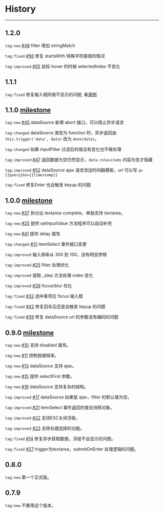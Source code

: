 # History

---

## 1.2.0

`tag:new` [#48](https://github.com/aralejs/autocomplete/issues/48) filter 增加 stringMatch

`tag:fixed` [#56](https://github.com/aralejs/autocomplete/issues/56) 修复 startsWith 特殊字符报错的情况

`tag:improved` [#55](https://github.com/aralejs/autocomplete/issues/55) 鼠标 hover 的时候 selectedIndex 不变化

## 1.1.1

`tag:fixed` 修复输入相同值不显示的问题, 看[用例](http://aralejs.org/autocomplete/tests/runner.html?grep=Autocomplete%20should%20show%20when%20same%20value)

## 1.1.0 [milestone](https://github.com/aralejs/autocomplete/issues?milestone=4&state=closed)

`tag:new` [#45](https://github.com/aralejs/autocomplete/issues/45) dataSource 新增 abort 接口，可以阻止异步请求

`tag:changed` dataSource 类型为 function 时，异步返回由 `this.trigger('data', data)` 改为 `done(data)`。

`tag:changed` 如果 inputFilter 过滤后的值没有变化也不做处理

`tag:improved` [#47](https://github.com/aralejs/autocomplete/issues/47) 返回数据为空仍然显示，`data-role=items` 内容为空才隐藏

`tag:improved` [#52](https://github.com/aralejs/autocomplete/issues/52) dataSource ajax 请求添加时间戳模板，url 可以写 `q={{query}&t={{timestamp}}`

`tag:fixed` 修复Enter 也会触发 keyup 的问题

## 1.0.0 [milestone](https://github.com/aralejs/autocomplete/issues?milestone=3&state=closed)

`tag:new` [#37](https://github.com/aralejs/autocomplete/issues/37) 拆分出 textarea-complete，单独支持 textarea。

`tag:new` [#25](https://github.com/aralejs/autocomplete/issues/25) 提供 setInputValue 方法程序可以自动补完

`tag:new` [#41](https://github.com/aralejs/autocomplete/issues/41) 提供 delay 属性

`tag:changed` [#31](https://github.com/aralejs/autocomplete/issues/31) itemSelect 事件接口变更

`tag:improved` 输入频率从 300 到 100，没有明显停顿

`tag:improved` [#25](https://github.com/aralejs/autocomplete/issues/25) filter 处理优化

`tag:improved` 提取 _step 方法处理 index 变化

`tag:improved` [#26](https://github.com/aralejs/autocomplete/issues/26) focus/blur 优化

`tag:fixed` [#32](https://github.com/aralejs/autocomplete/issues/32) 选中某项后 focus 输入框

`tag:fixed` [#42](https://github.com/aralejs/autocomplete/issues/42) 修复回车后还是会触发 keyup 的问题

`tag:fixed` [#39](https://github.com/aralejs/autocomplete/issues/39) 修复 dataSource url 的参数没有编码的问题

## 0.9.0 [milestone](https://github.com/aralejs/autocomplete/issues?milestone=2&state=closed)

`tag:new` [#10](https://github.com/aralejs/autocomplete/issues/10) 支持 disabled 属性。

`tag:new` [#11](https://github.com/aralejs/autocomplete/issues/11) 控制按键频率。

`tag:new` [#13](https://github.com/aralejs/autocomplete/issues/13) dataSource 支持 ajax。
 
`tag:new` [#15](https://github.com/aralejs/autocomplete/issues/15) 提供 selectFirst 参数。

`tag:new` [#16](https://github.com/aralejs/autocomplete/issues/16) dataSource 支持复杂的结构。

`tag:improved` [#17](https://github.com/aralejs/autocomplete/issues/17) dataSource 如果是 ajax，filter 的默认值为空。

`tag:improved` [#21](https://github.com/aralejs/autocomplete/issues/21) itemSelect 事件返回的值支持原对象。

`tag:improved` [#22](https://github.com/aralejs/autocomplete/issues/22) 支持ESC关闭浮层。

`tag:improved` [#23](https://github.com/aralejs/autocomplete/issues/23) 去除右键选择的功能。

`tag:fixed` [#14](https://github.com/aralejs/autocomplete/issues/14) 修复异步获取数据，浮层不会显示的问题。

`tag:fixed` [#27](https://github.com/aralejs/autocomplete/issues/27) trigger为textarea，submitOnEnter 处理逻辑的问题。

## 0.8.0

`tag:new` 第一个正式版。

## 0.7.9

`tag:new` 不要用这个版本。

